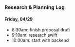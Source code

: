 ### Research & Planning Log
#### Friday, 04/29
* 8:30am: finish proposal draft
* 9:10am: research swift
* 10:00am: start with backend